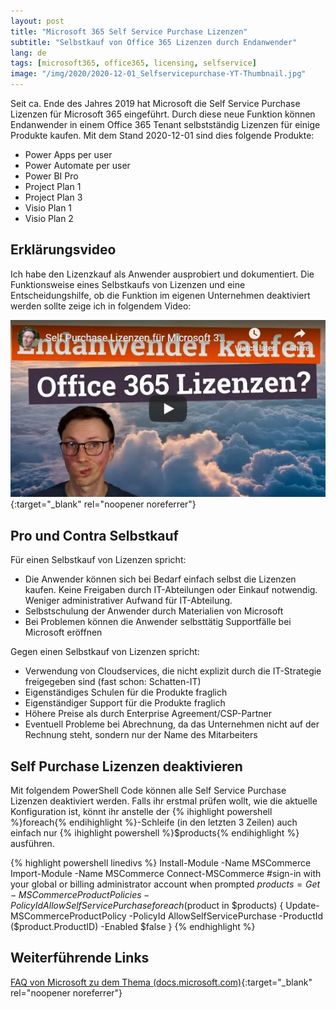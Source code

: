 ```yaml
---
layout: post
title: "Microsoft 365 Self Service Purchase Lizenzen"
subtitle: "Selbstkauf von Office 365 Lizenzen durch Endanwender"
lang: de
tags: [microsoft365, office365, licensing, selfservice]
image: "/img/2020/2020-12-01_Selfservicepurchase-YT-Thumbnail.jpg"
---
```

Seit ca. Ende des Jahres 2019 hat Microsoft die Self Service Purchase Lizenzen für Microsoft 365 eingeführt. Durch diese neue Funktion können Endanwender in einem Office 365 Tenant selbstständig Lizenzen für einige Produkte kaufen. Mit dem Stand 2020-12-01 sind dies folgende Produkte:

- Power Apps per user
- Power Automate per user
- Power BI Pro
- Project Plan 1
- Project Plan 3
- Visio Plan 1
- Visio Plan 2

## Erklärungsvideo

Ich habe den Lizenzkauf als Anwender ausprobiert und dokumentiert. Die Funktionsweise eines Selbstkaufs von Lizenzen und eine Entscheidungshilfe, ob die Funktion im eigenen Unternehmen deaktiviert werden sollte zeige ich in folgendem Video:

[![Microsoft 365 Self Service Purchase Lizenzen (YouTube)](/img/2020/2020-12-01_Selfservicepurchase-YT-Thumbnail.jpg "Microsoft 365 Self Service Purchase Lizenzen (YouTube)")](https://www.youtube.com/watch?v=zrsAle3-y7E){:target="_blank" rel="noopener noreferrer"}

## Pro und Contra Selbstkauf

Für einen Selbstkauf von Lizenzen spricht:

- Die Anwender können sich bei Bedarf einfach selbst die Lizenzen kaufen. Keine Freigaben durch IT-Abteilungen oder Einkauf notwendig. Weniger administrativer Aufwand für IT-Abteilung.
- Selbstschulung der Anwender durch Materialien von Microsoft
- Bei Problemen können die Anwender selbsttätig Supportfälle bei Microsoft eröffnen

Gegen einen Selbstkauf von Lizenzen spricht:

- Verwendung von Cloudservices, die nicht explizit durch die IT-Strategie freigegeben sind (fast schon: Schatten-IT)
- Eigenständiges Schulen für die Produkte fraglich
- Eigenständiger Support für die Produkte fraglich
- Höhere Preise als durch Enterprise Agreement/CSP-Partner
- Eventuell Probleme bei Abrechnung, da das Unternehmen nicht auf der Rechnung steht, sondern nur der Name des Mitarbeiters

## Self Purchase Lizenzen deaktivieren

Mit folgendem PowerShell Code können alle Self Service Purchase Lizenzen deaktiviert werden. Falls ihr erstmal prüfen wollt, wie die aktuelle Konfiguration ist, könnt ihr anstelle der {% ihighlight powershell %}foreach{% endihighlight %}-Schleife (in den letzten 3 Zeilen) auch einfach nur {% ihighlight powershell %}$products{% endihighlight %} ausführen.

{% highlight powershell linedivs %}
Install-Module -Name MSCommerce
Import-Module -Name MSCommerce
Connect-MSCommerce #sign-in with your global or billing administrator account when prompted
$products = Get-MSCommerceProductPolicies -PolicyId AllowSelfServicePurchase
foreach($product in $products) {
    Update-MSCommerceProductPolicy -PolicyId AllowSelfServicePurchase -ProductId ($product.ProductID) -Enabled $false
}
{% endhighlight %}

## Weiterführende Links
[FAQ von Microsoft zu dem Thema (docs.microsoft.com)](https://docs.microsoft.com/en-us/microsoft-365/commerce/subscriptions/self-service-purchase-faq?view=o365-worldwide){:target="_blank" rel="noopener noreferrer"}